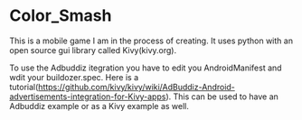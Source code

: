 # Color_Smash

This is a mobile game I am in the process of creating. It uses python with an open source gui library called Kivy(kivy.org).

To use the Adbuddiz itegration you have to edit you AndroidManifest and wdit your buildozer.spec. Here is a tutorial(https://github.com/kivy/kivy/wiki/AdBuddiz-Android-advertisements-integration-for-Kivy-apps).
This can be used to have an Adbuddiz example or as a Kivy example as well.
